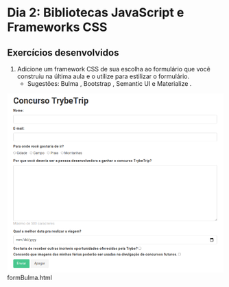 # Dia 2: Bibliotecas JavaScript e Frameworks CSS

## Exercícios desenvolvidos

1. Adicione um framework CSS de sua escolha ao formulário que você construiu na última aula e o utilize para estilizar o formulário.
    * Sugestões: Bulma , Bootstrap , Semantic UI e Materialize .

<img src="bulma.png" alt="Print do formulário estilizado com Bulma">
formBulma.html